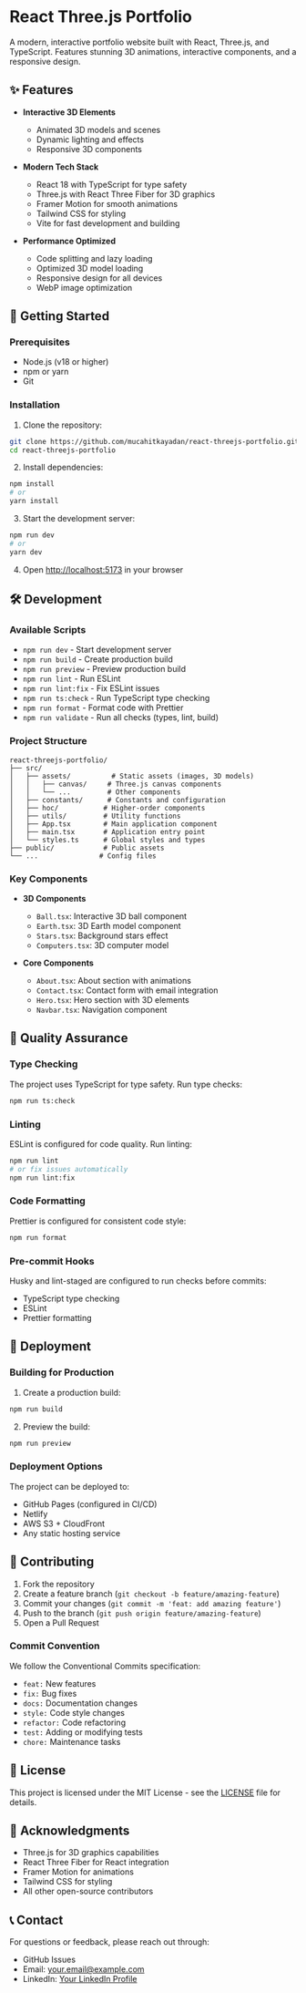 # React Three.js Portfolio

A modern, interactive portfolio website built with React, Three.js, and TypeScript. Features stunning 3D animations, interactive components, and a responsive design.

## ✨ Features

- **Interactive 3D Elements**
  - Animated 3D models and scenes
  - Dynamic lighting and effects
  - Responsive 3D components
  
- **Modern Tech Stack**
  - React 18 with TypeScript for type safety
  - Three.js with React Three Fiber for 3D graphics
  - Framer Motion for smooth animations
  - Tailwind CSS for styling
  - Vite for fast development and building

- **Performance Optimized**
  - Code splitting and lazy loading
  - Optimized 3D model loading
  - Responsive design for all devices
  - WebP image optimization

## 🚀 Getting Started

### Prerequisites

- Node.js (v18 or higher)
- npm or yarn
- Git

### Installation

1. Clone the repository:
```bash
git clone https://github.com/mucahitkayadan/react-threejs-portfolio.git
cd react-threejs-portfolio
```

2. Install dependencies:
```bash
npm install
# or
yarn install
```

3. Start the development server:
```bash
npm run dev
# or
yarn dev
```

4. Open [http://localhost:5173](http://localhost:5173) in your browser

## 🛠️ Development

### Available Scripts

- `npm run dev` - Start development server
- `npm run build` - Create production build
- `npm run preview` - Preview production build
- `npm run lint` - Run ESLint
- `npm run lint:fix` - Fix ESLint issues
- `npm run ts:check` - Run TypeScript type checking
- `npm run format` - Format code with Prettier
- `npm run validate` - Run all checks (types, lint, build)

### Project Structure

```
react-threejs-portfolio/
├── src/
│   ├── assets/          # Static assets (images, 3D models)
│   │   ├── canvas/     # Three.js canvas components
│   │   └── ...         # Other components
│   ├── constants/      # Constants and configuration
│   ├── hoc/           # Higher-order components
│   ├── utils/         # Utility functions
│   ├── App.tsx        # Main application component
│   ├── main.tsx       # Application entry point
│   └── styles.ts      # Global styles and types
├── public/            # Public assets
└── ...               # Config files
```

### Key Components

- **3D Components**
  - `Ball.tsx`: Interactive 3D ball component
  - `Earth.tsx`: 3D Earth model component
  - `Stars.tsx`: Background stars effect
  - `Computers.tsx`: 3D computer model

- **Core Components**
  - `About.tsx`: About section with animations
  - `Contact.tsx`: Contact form with email integration
  - `Hero.tsx`: Hero section with 3D elements
  - `Navbar.tsx`: Navigation component

## 🧪 Quality Assurance

### Type Checking

The project uses TypeScript for type safety. Run type checks:
```bash
npm run ts:check
```

### Linting

ESLint is configured for code quality. Run linting:
```bash
npm run lint
# or fix issues automatically
npm run lint:fix
```

### Code Formatting

Prettier is configured for consistent code style:
```bash
npm run format
```

### Pre-commit Hooks

Husky and lint-staged are configured to run checks before commits:
- TypeScript type checking
- ESLint
- Prettier formatting

## 🚀 Deployment

### Building for Production

1. Create a production build:
```bash
npm run build
```

2. Preview the build:
```bash
npm run preview
```

### Deployment Options

The project can be deployed to:
- GitHub Pages (configured in CI/CD)
- Netlify
- AWS S3 + CloudFront
- Any static hosting service

## 🤝 Contributing

1. Fork the repository
2. Create a feature branch (`git checkout -b feature/amazing-feature`)
3. Commit your changes (`git commit -m 'feat: add amazing feature'`)
4. Push to the branch (`git push origin feature/amazing-feature`)
5. Open a Pull Request

### Commit Convention

We follow the Conventional Commits specification:
- `feat:` New features
- `fix:` Bug fixes
- `docs:` Documentation changes
- `style:` Code style changes
- `refactor:` Code refactoring
- `test:` Adding or modifying tests
- `chore:` Maintenance tasks

## 📝 License

This project is licensed under the MIT License - see the [LICENSE](LICENSE) file for details.

## 🙏 Acknowledgments

- Three.js for 3D graphics capabilities
- React Three Fiber for React integration
- Framer Motion for animations
- Tailwind CSS for styling
- All other open-source contributors

## 📞 Contact

For questions or feedback, please reach out through:
- GitHub Issues
- Email: your.email@example.com
- LinkedIn: [Your LinkedIn Profile](https://linkedin.com/in/yourusername)

